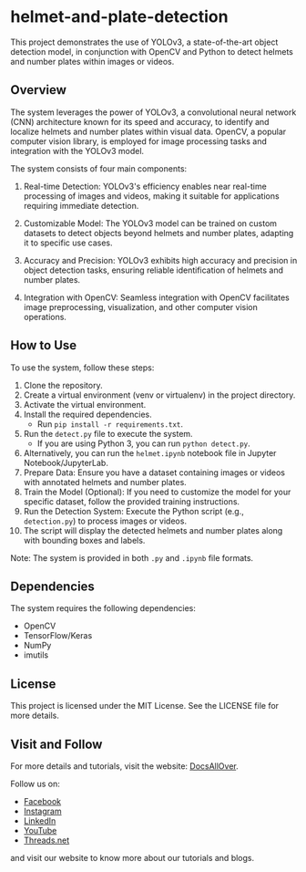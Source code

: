 # helmet-and-plate-detection

This project demonstrates the use of YOLOv3, a state-of-the-art object detection model, in conjunction with OpenCV and Python to detect helmets and number plates within images or videos.

## Overview
The system leverages the power of YOLOv3, a convolutional neural network (CNN) architecture known for its speed and accuracy, to identify and localize helmets and number plates within visual data. OpenCV, a popular computer vision library, is employed for image processing tasks and integration with the YOLOv3 model.

The system consists of four main components:

1. Real-time Detection: YOLOv3's efficiency enables near real-time processing of images and videos, making it suitable for applications requiring immediate detection.

2. Customizable Model: The YOLOv3 model can be trained on custom datasets to detect objects beyond helmets and number plates, adapting it to specific use cases.

3. Accuracy and Precision: YOLOv3 exhibits high accuracy and precision in object detection tasks, ensuring reliable identification of helmets and number plates.

4. Integration with OpenCV: Seamless integration with OpenCV facilitates image preprocessing, visualization, and other computer vision operations.

## How to Use
To use the system, follow these steps:
1. Clone the repository.
2. Create a virtual environment (venv or virtualenv) in the project directory.
3. Activate the virtual environment.
4. Install the required dependencies.
   - Run `pip install -r requirements.txt`.
5. Run the `detect.py` file to execute the system.
   - If you are using Python 3, you can run `python detect.py`.
6. Alternatively, you can run the `helmet.ipynb` notebook file in Jupyter Notebook/JupyterLab.
7. Prepare Data: Ensure you have a dataset containing images or videos with annotated helmets and number plates.
8. Train the Model (Optional): If you need to customize the model for your specific dataset, follow the provided training instructions.
9. Run the Detection System: Execute the Python script (e.g., `detection.py`) to process images or videos.
10. The script will display the detected helmets and number plates along with bounding boxes and labels.


Note: The system is provided in both `.py` and `.ipynb` file formats.

## Dependencies
The system requires the following dependencies:
- OpenCV
- TensorFlow/Keras
- NumPy
- imutils

## License
This project is licensed under the MIT License. See the LICENSE file for more details.


## Visit and Follow
For more details and tutorials, visit the website: [DocsAllOver](https://docsallover.com/).

Follow us on:
- [Facebook](https://www.facebook.com/docsallover)
- [Instagram](https://www.instagram.com/docsallover.tech/)
- [LinkedIn](https://www.linkedin.com/company/docsallover/)
- [YouTube](https://www.youtube.com/@docsallover)
- [Threads.net](https://threads.net/docsallover.tech)

and visit our website to know more about our tutorials and blogs.